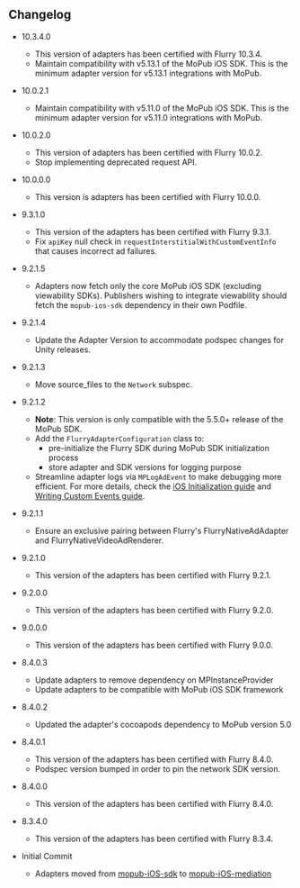## Changelog
  * 10.3.4.0
    * This version of adapters has been certified with Flurry 10.3.4.
    * Maintain compatibility with v5.13.1 of the MoPub iOS SDK. This is the minimum adapter version for v5.13.1 integrations with MoPub. 

  * 10.0.2.1
    * Maintain compatibility with v5.11.0 of the MoPub iOS SDK. This is the minimum adapter version for v5.11.0 integrations with MoPub. 

  * 10.0.2.0
    * This version of adapters has been certified with Flurry 10.0.2.
    * Stop implementing deprecated request API.

  * 10.0.0.0
    * This version is adapters has been certified with Flurry 10.0.0.
    
  * 9.3.1.0
    * This version of the adapters has been certified with Flurry 9.3.1.
    * Fix `apiKey` null check in `requestInterstitialWithCustomEventInfo` that causes incorrect ad failures.

  * 9.2.1.5
    * Adapters now fetch only the core MoPub iOS SDK (excluding viewability SDKs). Publishers wishing to integrate viewability should fetch the `mopub-ios-sdk` dependency in their own Podfile.

  * 9.2.1.4
    * Update the Adapter Version to accommodate podspec changes for Unity releases.
    
  * 9.2.1.3
    * Move source_files to the `Network` subspec. 

  * 9.2.1.2
    * **Note**: This version is only compatible with the 5.5.0+ release of the MoPub SDK.
    * Add the `FlurryAdapterConfiguration` class to: 
         * pre-initialize the Flurry SDK during MoPub SDK initialization process
         * store adapter and SDK versions for logging purpose
    * Streamline adapter logs via `MPLogAdEvent` to make debugging more efficient. For more details, check the [iOS Initialization guide](https://developers.mopub.com/docs/ios/initialization/) and [Writing Custom Events guide](https://developers.mopub.com/docs/ios/custom-events/).

  * 9.2.1.1
    * Ensure an exclusive pairing between Flurry's FlurryNativeAdAdapter and FlurryNativeVideoAdRenderer.

  * 9.2.1.0
    * This version of the adapters has been certified with Flurry 9.2.1.

  * 9.2.0.0
    * This version of the adapters has been certified with Flurry 9.2.0.

  * 9.0.0.0
    * This version of the adapters has been certified with Flurry 9.0.0.

  * 8.4.0.3  
    * Update adapters to remove dependency on MPInstanceProvider
    * Update adapters to be compatible with MoPub iOS SDK framework

  * 8.4.0.2
    * Updated the adapter's cocoapods dependency to MoPub version 5.0

  * 8.4.0.1
    * This version of the adapters has been certified with Flurry 8.4.0.
    * Podspec version bumped in order to pin the network SDK version.
    
  * 8.4.0.0
    * This version of the adapters has been certified with Flurry 8.4.0.
    
  * 8.3.4.0
    * This version of the adapters has been certified with Flurry 8.3.4.

  * Initial Commit
  	* Adapters moved from [mopub-iOS-sdk](https://github.com/mopub/mopub-ios-sdk) to [mopub-iOS-mediation](https://github.com/mopub/mopub-iOS-mediation/)
